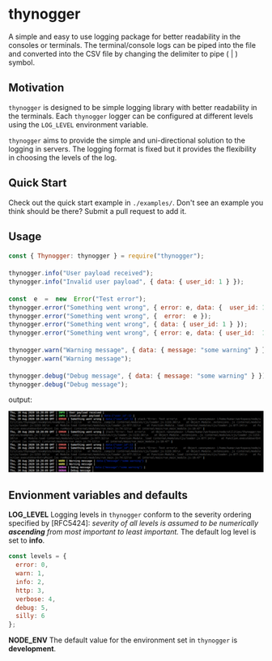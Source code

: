 # thynogger

A simple and easy to use logging package for better readability in the consoles or terminals. The terminal/console logs can be piped into the file and converted into the CSV file by changing the delimiter to pipe ( | ) symbol.

## Motivation
`thynogger` is designed to be simple logging library with better readability in the terminals. Each   `thynogger` logger can be configured at different levels using the `LOG_LEVEL` environment variable.

`thynogger` aims to provide the simple and uni-directional solution to the logging in servers. The logging format is fixed but it provides the flexibility in choosing the levels of the log.

## Quick Start

Check out the quick start example in `./examples/`. Don't see an example you think should be there? Submit a pull request to add it.

## Usage

```js
const { Thynogger: thynogger } = require("thynogger");

thynogger.info("User payload received");
thynogger.info("Invalid user payload", { data: { user_id: 1 } });

const  e  =  new  Error("Test error");
thynogger.error("Something went wrong", { error: e, data: {  user_id: 1 } });
thynogger.error("Something went wrong", {  error:  e });
thynogger.error("Something went wrong", { data: { user_id: 1 } });
thynogger.error("Something went wrong", { error: e, data: { user_id:  1 } });

thynogger.warn("Warning message", { data: { message: "some warning" } });
thynogger.warn("Warning message");

thynogger.debug("Debug message", { data: { message: "some warning" } });
thynogger.debug("Debug message");
```
output:

![output](https://github.com/krisalay/thynogger/blob/develop/examples/output.png)

## Envionment variables and defaults
**LOG_LEVEL**
Logging levels in `thynogger` conform to the severity ordering specified by
[RFC5424]: _severity of all levels is assumed to be numerically **ascending**
from most important to least important._ The default log level is set to **info**.

``` js
const levels = { 
  error: 0,
  warn: 1,
  info: 2,
  http: 3,
  verbose: 4,
  debug: 5,
  silly: 6
};
```

**NODE_ENV**
The default value for the environment set in `thynogger` is **development**.
